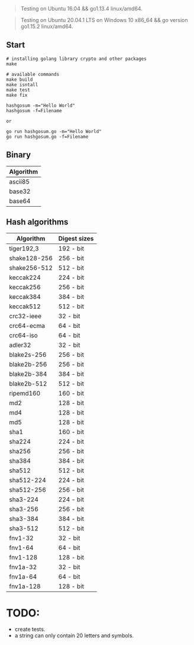 > Testing on Ubuntu 16.04 && go1.13.4 linux/amd64.

> Testing on Ubuntu 20.04.1 LTS on Windows 10 x86_64 && go version go1.15.2 linux/amd64.

## Start

```
# installing golang library crypto and other packages
make
```

```
# available commands
make build
make isntall
make test
make fix

hashgosum -m="Hello World"
hashgosum -f=Filename

or

go run hashgosum.go -m="Hello World"
go run hashgosum.go -f=Filename
```

## Binary

| Algorithm |
| --------- |
| ascii85	  |
| base32    |
| base64    |

## Hash algorithms

| Algorithm       | Digest sizes  |
| --------------- | ------------- |
| tiger192,3      |  192 - bit    |
| shake128-256    |  256 - bit    |
| shake256-512    |  512 - bit    |
| keccak224       |  224 - bit    |
| keccak256       |  256 - bit    |
| keccak384       |  384 - bit    |
| keccak512       |  512 - bit    |
| crc32-ieee      |  32  - bit    |
| crc64-ecma      |  64  - bit    |
| crc64-iso       |  64  - bit    |
| adler32         |  32  - bit    |
| blake2s-256     |  256 - bit    |
| blake2b-256     |  256 - bit    |
| blake2b-384     |  384 - bit    |
| blake2b-512     |  512 - bit    |
| ripemd160       |  160 - bit    |
| md2             |  128 - bit    |
| md4             |  128 - bit    |
| md5             |  128 - bit    |
| sha1            |  160 - bit    |
| sha224          |  224 - bit    |
| sha256          |  256 - bit    |
| sha384          |  384 - bit    |
| sha512          |  512 - bit    |
| sha512-224      |  224 - bit    |
| sha512-256      |  256 - bit    |
| sha3-224        |  224 - bit    |
| sha3-256        |  256 - bit    |
| sha3-384        |  384 - bit    |
| sha3-512        |  512 - bit    |
| fnv1-32         |  32  - bit    |
| fnv1-64         |  64  - bit    |
| fnv1-128        |  128 - bit    |
| fnv1a-32        |  32  - bit    |
| fnv1a-64        |  64  - bit    |
| fnv1a-128       |  128 - bit    |


# TODO:
- create tests.
- a string can only contain 20 letters and symbols.
